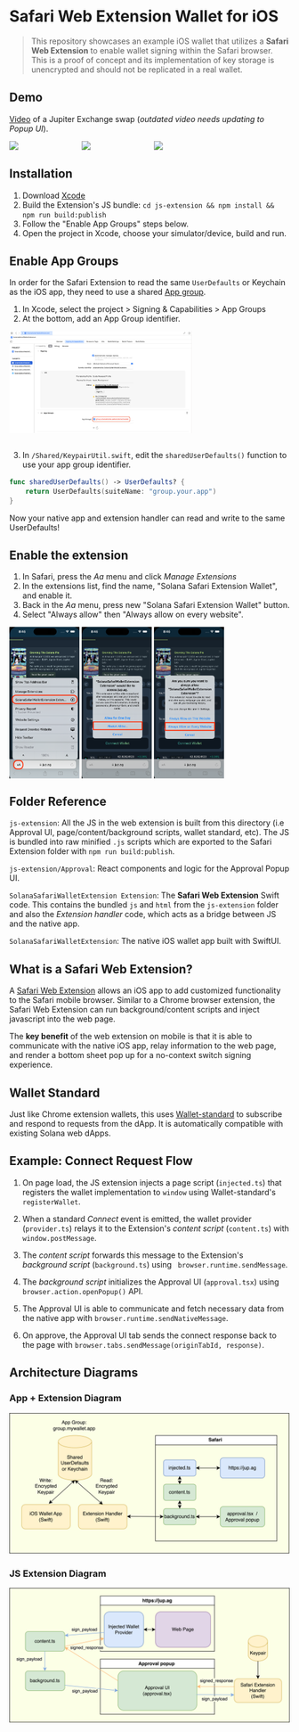 # Safari Web Extension Wallet for iOS

> This repository showcases an example iOS wallet that utilizes a **Safari Web Extension** to enable wallet signing within the Safari browser.
> This is a proof of concept and its implementation of key storage is unencrypted and should not be replicated in a real wallet.

## Demo

[Video](https://github.com/Michaelsulistio/SolanaSafariWalletExtension/assets/18451967/b40ce3e3-33bb-4c60-9486-4b34f8db0076) of a Jupiter Exchange swap (_outdated video needs updating to Popup UI_).

<div style="display: flex;">
    <img src="assets/AppHomeScreen.png" width="25%">
    &nbsp;<img src="assets/ConnectScreenPopup.png" width="25%">
    &nbsp;<img src="assets/SignScreenPopup.png" width="25%">
</div>

## Installation

1. Download [Xcode](https://developer.apple.com/xcode/)
2. Build the Extension's JS bundle: `cd js-extension && npm install && npm run build:publish`
3. Follow the "Enable App Groups" steps below.
4. Open the project in Xcode, choose your simulator/device, build and run.

## Enable App Groups

In order for the Safari Extension to read the same `UserDefaults` or Keychain as the iOS app, they need to use a shared [App group](https://developer.apple.com/documentation/xcode/configuring-app-groups).

1. In Xcode, select the project > Signing & Capabilities > App Groups
2. At the bottom, add an App Group identifier.

<div style="display: flex;">
    <img src="assets/AppGroup1.png" width="65%">
</div>

<br />

3. In `/Shared/KeypairUtil.swift`, edit the `sharedUserDefaults()` function to use your app group identifier.

```swift
func sharedUserDefaults() -> UserDefaults? {
    return UserDefaults(suiteName: "group.your.app")
}
```

Now your native app and extension handler can read and write to the same UserDefaults!

## Enable the extension

1. In Safari, press the _Aa_ menu and click _Manage Extensions_
2. In the extensions list, find the name, "Solana Safari Extension Wallet", and enable it.
3. Back in the _Aa_ menu, press new "Solana Safari Extension Wallet" button.
4. Select "Always allow" then "Always allow on every website".

<div style="display: flex;">
    <img src="assets/Onboarding1.png" width="25%">
    &nbsp;<img src="assets/Onboarding2.png" width="25%">
    &nbsp;<img src="assets/Onboarding3.png" width="25%">
</div>

## Folder Reference

`js-extension`: All the JS in the web extension is built from this directory (i.e Approval UI, page/content/background scripts, wallet standard, etc). The JS is bundled into raw minified `.js` scripts which are exported to the Safari Extension folder with `npm run build:publish`.

`js-extension/Approval`: React components and logic for the Approval Popup UI.

`SolanaSafariWalletExtension Extension`: The **Safari Web Extension** Swift code. This contains the bundled `js` and `html` from the `js-extension` folder and also the _Extension handler_ code, which acts as a bridge between JS and the native app.

`SolanaSafariWalletExtension`: The native iOS wallet app built with SwiftUI.

## What is a Safari Web Extension?

A [Safari Web Extension](https://developer.apple.com/documentation/safariservices/safari_web_extensions) allows an iOS app to add customized functionality to
the Safari mobile browser. Similar to a Chrome browser extension, the Safari Web Extension can run background/content scripts and inject javascript into the web page.

The **key benefit** of the web extension on mobile is that it is able to communicate with the native iOS app, relay information to the web page, and render a bottom sheet pop up for
a no-context switch signing experience.

## Wallet Standard

Just like Chrome extension wallets, this uses [Wallet-standard](https://github.com/solana-labs/wallet-standard/tree/master) to subscribe and respond to requests from the dApp. It is automatically compatible with existing Solana web dApps.

## Example: Connect Request Flow

1. On page load, the JS extension injects a page script (`injected.ts`) that registers the wallet implementation to `window` using Wallet-standard's `registerWallet`.

2. When a standard _Connect_ event is emitted, the wallet provider (`provider.ts`) relays it to the Extension's _content script_ (`content.ts`) with `window.postMessage`.

3. The _content script_ forwards this message to the Extension's _background script_ (`background.ts`) using ` browser.runtime.sendMessage`.

4. The _background script_ initializes the Approval UI (`approval.tsx`) using `browser.action.openPopup()` API.

5. The Approval UI is able to communicate and fetch necessary data from the native app with `browser.runtime.sendNativeMessage`.

6. On approve, the Approval UI tab sends the connect response back to the page with `browser.tabs.sendMessage(originTabId, response)`.

## Architecture Diagrams

### App + Extension Diagram

![High Level Diagram](./assets/App+Extension.png)

### JS Extension Diagram

![JS Extension Diagram](./assets/JSExtension.png)
